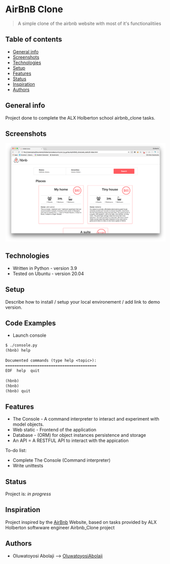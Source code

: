 # AirBnB Clone
> A simple clone of the airbnb website with most of it's functionalitiies

## Table of contents
* [General info](#general-info)
* [Screenshots](#screenshots)
* [Technologies](#technologies)
* [Setup](#setup)
* [Features](#features)
* [Status](#status)
* [Inspiration](#inspiration)
* [Authors](#authors)

## General info
Project done to complete the ALX Holberton school airbnb_clone tasks.

## Screenshots
![Project screenshot](./projectimg.png)

## Technologies
* Written in Python - version 3.9
* Tested on Ubuntu - version 20.04

## Setup
Describe how to install / setup your local environement / add link to demo version.

## Code Examples
- Launch console
```
$ ./console.py
(hbnb) help

Documented commands (type help <topic>):
========================================
EOF  help  quit

(hbnb)
(hbnb)
(hbnb) quit
```

## Features
* The Console - A command interpreter to interact and experiment with model objects.
* Web static - Frontend of the application
* Database - (ORM) for object instances persistence and storage
* An API = A RESTFUL API to interact with the appication

To-do list:
* Complete The Console (Command interpreter)
* Write unittests

## Status
Project is: _in progress_

## Inspiration
Project inspired by the [AirBnb](https://www.airbnb.com/) Website, based on tasks provided by ALX Holberton softwware engineer Airbnb_Clone project

## Authors
- Oluwatoyosi Abolaji --> [OluwatoyosiAbolaji](https://github.com/OluwatoyosiAbolaji)
